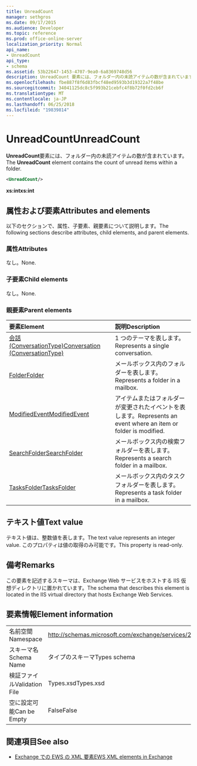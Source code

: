 ```yaml
---
title: UnreadCount
manager: sethgros
ms.date: 09/17/2015
ms.audience: Developer
ms.topic: reference
ms.prod: office-online-server
localization_priority: Normal
api_name:
- UnreadCount
api_type:
- schema
ms.assetid: 53b22647-1453-4707-9ea0-6a8369748d56
description: UnreadCount 要素には、フォルダー内の未読アイテムの数が含まれています。
ms.openlocfilehash: fbe887f8f6d83fbcf48ed9593b3d19322a7f48be
ms.sourcegitcommit: 34041125dc8c5f993b21cebfc4f8b72f0fd2cb6f
ms.translationtype: MT
ms.contentlocale: ja-JP
ms.lasthandoff: 06/25/2018
ms.locfileid: "19839814"
---
```

# <a name="unreadcount"></a><span data-ttu-id="d1cf4-103">UnreadCount</span><span class="sxs-lookup"><span data-stu-id="d1cf4-103">UnreadCount</span></span>

<span data-ttu-id="d1cf4-104">**UnreadCount**要素には、フォルダー内の未読アイテムの数が含まれています。</span><span class="sxs-lookup"><span data-stu-id="d1cf4-104">The **UnreadCount** element contains the count of unread items within a folder.</span></span> 
  
```XML
<UnreadCount/>
```

 <span data-ttu-id="d1cf4-105">**xs:int**</span><span class="sxs-lookup"><span data-stu-id="d1cf4-105">**xs:int**</span></span>
## <a name="attributes-and-elements"></a><span data-ttu-id="d1cf4-106">属性および要素</span><span class="sxs-lookup"><span data-stu-id="d1cf4-106">Attributes and elements</span></span>

<span data-ttu-id="d1cf4-107">以下のセクションで、属性、子要素、親要素について説明します。</span><span class="sxs-lookup"><span data-stu-id="d1cf4-107">The following sections describe attributes, child elements, and parent elements.</span></span>
  
### <a name="attributes"></a><span data-ttu-id="d1cf4-108">属性</span><span class="sxs-lookup"><span data-stu-id="d1cf4-108">Attributes</span></span>

<span data-ttu-id="d1cf4-109">なし。</span><span class="sxs-lookup"><span data-stu-id="d1cf4-109">None.</span></span>
  
### <a name="child-elements"></a><span data-ttu-id="d1cf4-110">子要素</span><span class="sxs-lookup"><span data-stu-id="d1cf4-110">Child elements</span></span>

<span data-ttu-id="d1cf4-111">なし。</span><span class="sxs-lookup"><span data-stu-id="d1cf4-111">None.</span></span>
  
### <a name="parent-elements"></a><span data-ttu-id="d1cf4-112">親要素</span><span class="sxs-lookup"><span data-stu-id="d1cf4-112">Parent elements</span></span>

|<span data-ttu-id="d1cf4-113">**要素**</span><span class="sxs-lookup"><span data-stu-id="d1cf4-113">**Element**</span></span>|<span data-ttu-id="d1cf4-114">**説明**</span><span class="sxs-lookup"><span data-stu-id="d1cf4-114">**Description**</span></span>|
|:-----|:-----|
|[<span data-ttu-id="d1cf4-115">会話 (ConversationType)</span><span class="sxs-lookup"><span data-stu-id="d1cf4-115">Conversation (ConversationType)</span></span>](conversation-conversationtype.md) <br/> |<span data-ttu-id="d1cf4-116">1 つのテーマを表します。</span><span class="sxs-lookup"><span data-stu-id="d1cf4-116">Represents a single conversation.</span></span>  <br/> |
|[<span data-ttu-id="d1cf4-117">Folder</span><span class="sxs-lookup"><span data-stu-id="d1cf4-117">Folder</span></span>](folder.md) <br/> |<span data-ttu-id="d1cf4-118">メールボックス内のフォルダーを表します。</span><span class="sxs-lookup"><span data-stu-id="d1cf4-118">Represents a folder in a mailbox.</span></span>  <br/> |
|[<span data-ttu-id="d1cf4-119">ModifiedEvent</span><span class="sxs-lookup"><span data-stu-id="d1cf4-119">ModifiedEvent</span></span>](modifiedevent.md) <br/> |<span data-ttu-id="d1cf4-120">アイテムまたはフォルダーが変更されたイベントを表します。</span><span class="sxs-lookup"><span data-stu-id="d1cf4-120">Represents an event where an item or folder is modified.</span></span>  <br/> |
|[<span data-ttu-id="d1cf4-121">SearchFolder</span><span class="sxs-lookup"><span data-stu-id="d1cf4-121">SearchFolder</span></span>](searchfolder.md) <br/> |<span data-ttu-id="d1cf4-122">メールボックス内の検索フォルダーを表します。</span><span class="sxs-lookup"><span data-stu-id="d1cf4-122">Represents a search folder in a mailbox.</span></span>  <br/> |
|[<span data-ttu-id="d1cf4-123">TasksFolder</span><span class="sxs-lookup"><span data-stu-id="d1cf4-123">TasksFolder</span></span>](tasksfolder.md) <br/> |<span data-ttu-id="d1cf4-124">メールボックス内のタスク フォルダーを表します。</span><span class="sxs-lookup"><span data-stu-id="d1cf4-124">Represents a task folder in a mailbox.</span></span>  <br/> |
   
## <a name="text-value"></a><span data-ttu-id="d1cf4-125">テキスト値</span><span class="sxs-lookup"><span data-stu-id="d1cf4-125">Text value</span></span>

<span data-ttu-id="d1cf4-126">テキスト値は、整数値を表します。</span><span class="sxs-lookup"><span data-stu-id="d1cf4-126">The text value represents an integer value.</span></span> <span data-ttu-id="d1cf4-127">このプロパティは値の取得のみ可能です。</span><span class="sxs-lookup"><span data-stu-id="d1cf4-127">This property is read-only.</span></span>
  
## <a name="remarks"></a><span data-ttu-id="d1cf4-128">備考</span><span class="sxs-lookup"><span data-stu-id="d1cf4-128">Remarks</span></span>

<span data-ttu-id="d1cf4-129">この要素を記述するスキーマは、Exchange Web サービスをホストする IIS 仮想ディレクトリに置かれています。</span><span class="sxs-lookup"><span data-stu-id="d1cf4-129">The schema that describes this element is located in the IIS virtual directory that hosts Exchange Web Services.</span></span>
  
## <a name="element-information"></a><span data-ttu-id="d1cf4-130">要素情報</span><span class="sxs-lookup"><span data-stu-id="d1cf4-130">Element information</span></span>

|||
|:-----|:-----|
|<span data-ttu-id="d1cf4-131">名前空間</span><span class="sxs-lookup"><span data-stu-id="d1cf4-131">Namespace</span></span>  <br/> |http://schemas.microsoft.com/exchange/services/2006/types  <br/> |
|<span data-ttu-id="d1cf4-132">スキーマ名</span><span class="sxs-lookup"><span data-stu-id="d1cf4-132">Schema Name</span></span>  <br/> |<span data-ttu-id="d1cf4-133">タイプのスキーマ</span><span class="sxs-lookup"><span data-stu-id="d1cf4-133">Types schema</span></span>  <br/> |
|<span data-ttu-id="d1cf4-134">検証ファイル</span><span class="sxs-lookup"><span data-stu-id="d1cf4-134">Validation File</span></span>  <br/> |<span data-ttu-id="d1cf4-135">Types.xsd</span><span class="sxs-lookup"><span data-stu-id="d1cf4-135">Types.xsd</span></span>  <br/> |
|<span data-ttu-id="d1cf4-136">空に設定可能</span><span class="sxs-lookup"><span data-stu-id="d1cf4-136">Can be Empty</span></span>  <br/> |<span data-ttu-id="d1cf4-137">False</span><span class="sxs-lookup"><span data-stu-id="d1cf4-137">False</span></span>  <br/> |
   
## <a name="see-also"></a><span data-ttu-id="d1cf4-138">関連項目</span><span class="sxs-lookup"><span data-stu-id="d1cf4-138">See also</span></span>



- [<span data-ttu-id="d1cf4-139">Exchange での EWS の XML 要素</span><span class="sxs-lookup"><span data-stu-id="d1cf4-139">EWS XML elements in Exchange</span></span>](ews-xml-elements-in-exchange.md)

